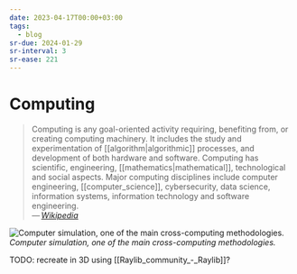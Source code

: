 ```yaml
---
date: 2023-04-17T00:00+03:00
tags:
  - blog
sr-due: 2024-01-29
sr-interval: 3
sr-ease: 221
---
```


# Computing

> Computing is any goal-oriented activity requiring, benefiting from, or
> creating computing machinery. It includes the study and experimentation of
> [[algorithm|algorithmic]] processes, and development of both hardware and
> software. Computing has scientific, engineering, [[mathematics|mathematical]],
> technological and social aspects. Major computing disciplines include computer
> engineering, [[computer_science]], cybersecurity, data science, information
> systems, information technology and software engineering.\
> — <cite>[Wikipedia](https://en.wikipedia.org/wiki/Computing)</cite>

![Computer simulation, one of the main cross-computing methodologies.](./img/GalvesLocherbach_-_High_Resolution_(360).gif)
_Computer simulation, one of the main cross-computing methodologies._

TODO: recreate in 3D using [[Raylib_community_-_Raylib]]?
